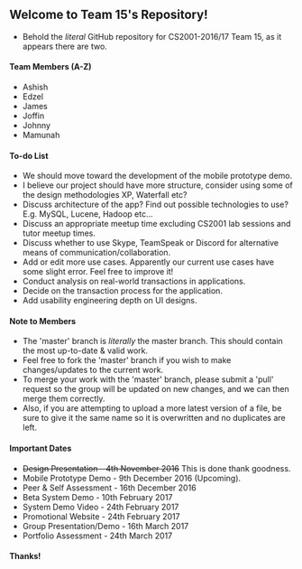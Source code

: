 ## Welcome to Team 15's Repository!
* Behold the _literal_ GitHub repository for CS2001-2016/17 Team 15, as it appears there are two. 

#### Team Members (A-Z)
* Ashish
* Edzel
* James
* Joffin
* Johnny
* Mamunah

#### To-do List
- We should move toward the development of the mobile prototype demo.
- I believe our project should have more structure, consider using some of the design methodologies XP, Waterfall etc?
- Discuss architecture of the app? Find out possible technologies to use? E.g. MySQL, Lucene, Hadoop etc...
- Discuss an appropriate meetup time excluding CS2001 lab sessions and tutor meetup times.
- Discuss whether to use Skype, TeamSpeak or Discord for alternative means of communication/collaboration.
- Add or edit more use cases. Apparently our current use cases have some slight error. Feel free to improve it!
- Conduct analysis on real-world transactions in applications.
- Decide on the transaction process for the application.
- Add usability engineering depth on UI designs.

#### Note to Members
- The 'master' branch is _literally_ the master branch. This should contain the most up-to-date & valid work.
- Feel free to fork the 'master' branch if you wish to make changes/updates to the current work.
- To merge your work with the 'master' branch, please submit a 'pull' request so the group will be updated on new changes, and we can then merge them correctly.
- Also, if you are attempting to upload a more latest version of a file, be sure to give it the same name so it is overwritten and no duplicates are left.

#### Important Dates
- ~~Design Presentation - 4th November 2016~~  This is done thank goodness.
- Mobile Prototype Demo - 9th December 2016  (Upcoming).
- Peer & Self Assessment - 16th December 2016
- Beta System Demo - 10th February 2017
- System Demo Video - 24th February 2017
- Promotional Website - 24th February 2017
- Group Presentation/Demo - 16th March 2017
- Portfolio Assessment - 24th March 2017

#### Thanks!

